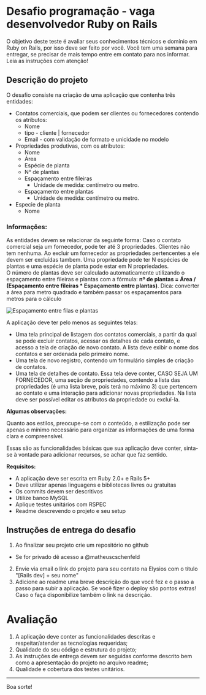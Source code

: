 # Desafio programação - vaga desenvolvedor Ruby on Rails

O objetivo deste teste é avaliar seus conhecimentos técnicos e domínio em Ruby on Rails, por isso deve ser feito por você. Você tem uma semana para entregar, se precisar de mais tempo entre em contato para nos informar. Leia as instruções com atenção!

## Descrição do projeto

O desafio consiste na criação de uma aplicação que contenha três entidades:
 - Contatos comerciais, que podem ser clientes ou fornecedores contendo os atributos:
    - Nome
    - tipo - cliente | fornecedor
    - Email - com validação de formato e unicidade no modelo
 - Propriedades produtivas, com os atributos:
    - Nome
    - Área
    - Espécie de planta
    - N° de plantas
    - Espaçamento entre fileiras 
      - Unidade de medida: centímetro ou metro.
    - Espaçamento entre plantas
      - Unidade de medida: centímetro ou metro.
 - Especie de planta
    - Nome

### Informações: 
As entidades devem se relacionar da seguinte forma: Caso o contato comercial seja um fornecedor, pode ter até 3 propriedades. Clientes não tem nenhuma.
Ao excluir um fornecedor as propriedades pertencentes a ele devem ser excluídas tambem.
Uma propriedade pode ter N espécies de plantas e uma espécie de planta pode estar em N propriedades.      
O número de plantas deve ser calculado automaticamente utilizando o espaçamento entre fileiras e plantas com a fórmula: <b>nº de plantas = Área / (Espaçamento entre fileiras * Espaçamento entre plantas)</b>. Dica: converter a área para metro quadrado e também passar os espaçamentos para metros para o cálculo

![Espaçamento entre filas e plantas](espaço-entre-plantas-.jpeg)

A aplicação deve ter pelo menos as seguintes telas:
- Uma tela principal de listagem dos contatos comerciais, a partir da qual se pode excluir contatos, acessar os detalhes de cada contato, e acesso a tela de criação de novo contato. A lista deve exibir o nome dos contatos e ser ordenada pelo primeiro nome.
- Uma tela de novo registro, contendo um formulário simples de criação de contatos.
- Uma tela de detalhes de contato. Essa tela deve conter, CASO SEJA UM FORNECEDOR, uma seção de propriedades, contendo a lista das propriedades (é uma lista breve, pois terá no máximo 3) que pertencem ao contato e uma interação para adicionar novas propriedades. Na lista deve ser possível editar os atributos da propriedade ou excluí-la.

**Algumas observações:**

Quanto aos estilos, preocupe-se com o conteúdo, a estilização pode ser apenas o mínimo necessário para organizar as informações de uma forma clara e compreensível.

Essas são as funcionalidades básicas que sua aplicação deve conter, sinta-se à vontade para adicionar recursos, se achar que faz sentido.

**Requisitos:**

- A aplicação deve ser escrita em Ruby 2.0+ e Rails 5+
- Deve utilizar apenas linguagens e bibliotecas livres ou gratuitas
- Os commits devem ser descritivos
- Utilize banco MySQL
- Aplique testes unitários com RSPEC
- Readme descrevendo o projeto e seu setup

## Instruções de entrega do desafio

1. Ao finalizar seu projeto crie um repositório no github
 - Se for privado dê acesso a @matheuscschenfeld
2. Envie via email o link do projeto para seu contato na Elysios com o título "[Rails dev] + seu nome"
3. Adicione ao readme uma breve descrição do que você fez e o passo a passo para subir a aplicação. Se você fizer o deploy são pontos extras! Caso o faça disponibilize também o link na descrição.


# Avaliação

1. A aplicação deve conter as funcionalidades descritas e respeitar/atender as tecnologias requeridas;
2. Qualidade do seu código e estrutura do projeto;
3. As instruções de entrega devem ser seguidas conforme descrito bem como a apresentação do projeto no arquivo readme;
4. Qualidade e cobertura dos testes unitários.

---

Boa sorte!

